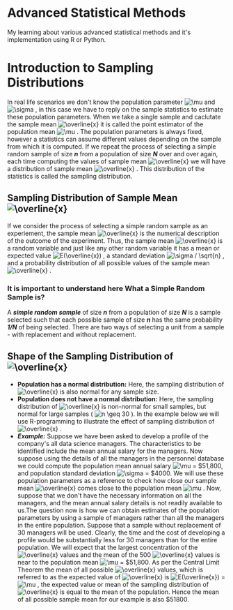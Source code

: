 # Advanced Statistical Methods
My learning about various advanced statistical methods and it's implementation using R or Python.

# Introduction to Sampling Distributions
In real life scenarios we don't know the population parameter <img src="https://latex.codecogs.com/svg.image?\mu&space;" title="\mu " /> and <img src="https://latex.codecogs.com/svg.image?\sigma&space;" title="\sigma " /> , in this case we have to reply on the sample statistics to estimate these population parameters. When we take a single sample and caclutate the sample mean <img src="https://latex.codecogs.com/svg.image?\overline{x}" title="\overline{x}" />   it is called the point estimator of the population mean <img src="https://latex.codecogs.com/svg.image?\mu&space;" title="\mu " /> . The population parameters is always fixed, however a statistics can assume different values depending on the sample from which it is computed. If we repeat the process of selecting a simple random sample of size ***n*** from a population of size ***N*** over and over again, each time computing the values of sample mean <img src="https://latex.codecogs.com/svg.image?\overline{x}" title="\overline{x}" /> we will have a distribution of sample mean <img src="https://latex.codecogs.com/svg.image?\overline{x}" title="\overline{x}" /> . This distribution of the statistics is called the sampling distribution.

## Sampling Distribution of Sample Mean <img src="https://latex.codecogs.com/svg.image?\overline{x}" title="\overline{x}" />
If we consider the process of selecting a simple random sample as an experiement, the sample mean <img src="https://latex.codecogs.com/svg.image?\overline{x}" title="\overline{x}" /> is the numerical description of the outcome of the experiment. Thus, the sample mean <img src="https://latex.codecogs.com/svg.image?\overline{x}" title="\overline{x}" /> is a random variable and just like any other random variable it has a mean or expected value <img src="https://latex.codecogs.com/svg.image?E(\overline{x})" title="E(\overline{x})" /> , a standard deviation <img src="https://latex.codecogs.com/svg.image?\sigma&space;/&space;\sqrt{n}&space;" title="\sigma / \sqrt{n} " /> , and a probability distribution of all possible values of the sample mean <img src="https://latex.codecogs.com/svg.image?\overline{x}" title="\overline{x}" /> .

### It is important to understand here What a Simple Random Sample is?
A ***simple random sample*** of size ***n*** from a population of size ***N*** is a sample selected such that each possible sample of size ***n*** has the same probability ***1/N*** of being selected. There are two ways of selecting a unit from a sample - with replacement and without replacement. 

## Shape of the Sampling Distribution of <img src="https://latex.codecogs.com/svg.image?\overline{x}" title="\overline{x}" />
* **Population has a normal distribution:** Here, the sampling distribution of <img src="https://latex.codecogs.com/svg.image?\overline{x}" title="\overline{x}" /> is also normal for any sample size. 
* **Population does not have a normal distribution:** Here, the sampling distribution of <img src="https://latex.codecogs.com/svg.image?\overline{x}" title="\overline{x}" /> is non-normal for small samples, but normal for large samples ( <img src="https://latex.codecogs.com/svg.image?n&space;\geq&space;30" title="n \geq 30" /> ). 
In the example below we will use R-programming to illustrate the effect of sampling distribution of <img src="https://latex.codecogs.com/svg.image?\overline{x}" title="\overline{x}" /> . 
* ***Example:*** Suppose we have been asked to develop a profile of the company's all data science managers. The characteristics to be identified include the mean annual salary for the managers. Now suppose using the details of all the managers in the personnel database we could compute the population mean annual salary <img src="https://latex.codecogs.com/svg.image?\mu&space;" title="\mu " /> = $51,800, and population standard deviation <img src="https://latex.codecogs.com/svg.image?\sigma&space;" title="\sigma " /> = $4000. We will use these population parameters as a reference to check how close our sample mean <img src="https://latex.codecogs.com/svg.image?\overline{x}" title="\overline{x}" /> comes close to the population mean <img src="https://latex.codecogs.com/svg.image?\mu&space;" title="\mu " /> . Now, suppose that we don't have the necessary information on all the managers, and the mean annual salary details is not readily available to us.The question now is how we can obtain estimates of the population parameters by using a sample of managers rather than all the managers in the entire population. Suppose that a sample without replacement of 30 managers will be used. Clearly, the time and the cost of developing a profile would be substantially less for 30 managers than for the entire population. We will expect that the largest concentration of the <img src="https://latex.codecogs.com/svg.image?\overline{x}" title="\overline{x}" /> values and the mean of the 500 <img src="https://latex.codecogs.com/svg.image?\overline{x}" title="\overline{x}" /> values is near to the population mean <img src="https://latex.codecogs.com/svg.image?\mu&space;" title="\mu " /> = $51,800. As per the Central Limit Theorem the mean of all possible <img src="https://latex.codecogs.com/svg.image?\overline{x}" title="\overline{x}" /> values, which is referred to as the expected value of <img src="https://latex.codecogs.com/svg.image?\overline{x}" title="\overline{x}" /> is <img src="https://latex.codecogs.com/svg.image?E(\overline{x})" title="E(\overline{x})" /> = <img src="https://latex.codecogs.com/svg.image?\mu&space;" title="\mu " /> , the expected value or mean of the sampling distribution of <img src="https://latex.codecogs.com/svg.image?\overline{x}" title="\overline{x}" /> is equal to the mean of the population. Hence the mean of all possible sample mean for our example is also $51800.

